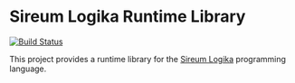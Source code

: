 # Sireum Logika Runtime Library

[![Build Status](https://api.shippable.com/projects/569fb45b1895ca4474703965/badge/master)](https://app.shippable.com/projects/569fb45b1895ca4474703965)

This project provides a runtime library for the
[Sireum Logika](http://logika.sireum.org) programming language.